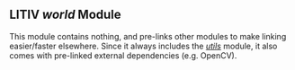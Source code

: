 LITIV *world* Module
--------------------
This module contains nothing, and pre-links other modules to make linking easier/faster elsewhere. Since it always includes the [*utils*](../utils/) module, it also comes with pre-linked external dependencies (e.g. OpenCV).
